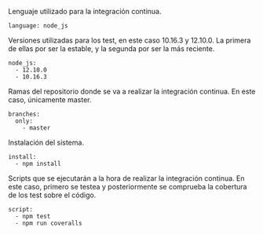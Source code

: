 Lenguaje utilizado para la integración continua.
~~~
language: node_js
~~~

Versiones utilizadas para los test, en este caso 10.16.3 y 12.10.0. La primera de ellas por ser la estable, y la segunda por ser la más reciente.
~~~
node_js:
  - 12.10.0
  - 10.16.3
~~~

Ramas del repositorio donde se va a realizar la integración continua. En este caso, únicamente master.
~~~
branches:
  only:
    - master
~~~

Instalación del sistema.
~~~
install:
  - npm install
~~~

Scripts que se ejecutarán a la hora de realizar la integración continua. En este caso, primero se testea y posteriormente se comprueba la cobertura de los test sobre el código.
~~~
script:
  - npm test
  - npm run coveralls
~~~
